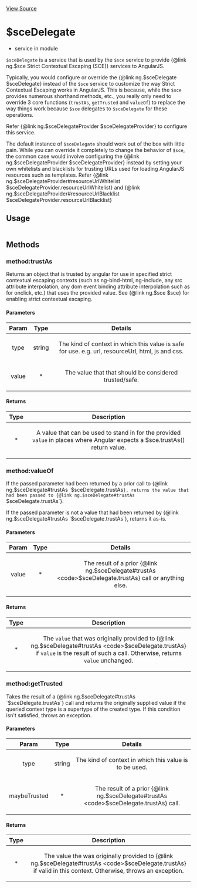 

[View Source](http://github.com///tree/master/#L13150)



# $sceDelegate






* service in module []()






`$sceDelegate` is a service that is used by the `$sce` service to provide {@link ng.$sce Strict
Contextual Escaping (SCE)} services to AngularJS.

Typically, you would configure or override the {@link ng.$sceDelegate $sceDelegate} instead of
the `$sce` service to customize the way Strict Contextual Escaping works in AngularJS.  This is
because, while the `$sce` provides numerous shorthand methods, etc., you really only need to
override 3 core functions (`trustAs`, `getTrusted` and `valueOf`) to replace the way things
work because `$sce` delegates to `$sceDelegate` for these operations.

Refer {@link ng.$sceDelegateProvider $sceDelegateProvider} to configure this service.

The default instance of `$sceDelegate` should work out of the box with little pain.  While you
can override it completely to change the behavior of `$sce`, the common case would
involve configuring the {@link ng.$sceDelegateProvider $sceDelegateProvider} instead by setting
your own whitelists and blacklists for trusting URLs used for loading AngularJS resources such as
templates.  Refer {@link ng.$sceDelegateProvider#resourceUrlWhitelist
$sceDelegateProvider.resourceUrlWhitelist} and {@link
ng.$sceDelegateProvider#resourceUrlBlacklist $sceDelegateProvider.resourceUrlBlacklist}







  

## Usage

```js$sceDelegate();)
```







## Methods
### method:trustAs
Returns an object that is trusted by angular for use in specified strict
contextual escaping contexts (such as ng-bind-html, ng-include, any src
attribute interpolation, any dom event binding attribute interpolation
such as for onclick,  etc.) that uses the provided value.
See {@link ng.$sce $sce} for enabling strict contextual escaping.


#### Parameters

| Param | Type | Details |
| :--: | :--: | :--: |
| type | string | <p>The kind of context in which this value is safe for use.  e.g. url, resourceUrl, html, js and css.</p>  |
| value | * | <p>The value that that should be considered trusted/safe.</p>  |




#### Returns</h4>

| Type | Description |
| :--: | :--: |
| * | <p>A value that can be used to stand in for the provided <code>value</code> in places where Angular expects a $sce.trustAs() return value.</p>  |




### method:valueOf
If the passed parameter had been returned by a prior call to {@link ng.$sceDelegate#trustAs
`$sceDelegate.trustAs`}, returns the value that had been passed to {@link
ng.$sceDelegate#trustAs `$sceDelegate.trustAs`}.

If the passed parameter is not a value that had been returned by {@link
ng.$sceDelegate#trustAs `$sceDelegate.trustAs`}, returns it as-is.


#### Parameters

| Param | Type | Details |
| :--: | :--: | :--: |
| value | * | <p>The result of a prior {@link ng.$sceDelegate#trustAs <code>$sceDelegate.trustAs</code>} call or anything else.</p>  |




#### Returns</h4>

| Type | Description |
| :--: | :--: |
| * | <p>The <code>value</code> that was originally provided to {@link ng.$sceDelegate#trustAs <code>$sceDelegate.trustAs</code>} if <code>value</code> is the result of such a call.  Otherwise, returns <code>value</code> unchanged.</p>  |




### method:getTrusted
Takes the result of a {@link ng.$sceDelegate#trustAs `$sceDelegate.trustAs`} call and
returns the originally supplied value if the queried context type is a supertype of the
created type.  If this condition isn't satisfied, throws an exception.


#### Parameters

| Param | Type | Details |
| :--: | :--: | :--: |
| type | string | <p>The kind of context in which this value is to be used.</p>  |
| maybeTrusted | * | <p>The result of a prior {@link ng.$sceDelegate#trustAs <code>$sceDelegate.trustAs</code>} call.</p>  |




#### Returns</h4>

| Type | Description |
| :--: | :--: |
| * | <p>The value the was originally provided to {@link ng.$sceDelegate#trustAs <code>$sceDelegate.trustAs</code>} if valid in this context.  Otherwise, throws an exception.</p>  |










